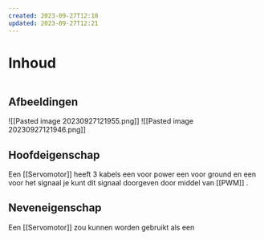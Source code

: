 ```yaml
---
created: 2023-09-27T12:18
updated: 2023-09-27T12:21
---
```

# Inhoud

```toc
```

## Afbeeldingen
![[Pasted image 20230927121955.png]]
![[Pasted image 20230927121946.png]]

## Hoofdeigenschap
Een [[Servomotor]] heeft 3 kabels een voor power een voor ground en een voor het signaal je kunt dit signaal doorgeven door middel van [[PWM]] . 

## Neveneigenschap
Een [[Servomotor]] zou kunnen worden gebruikt als een 